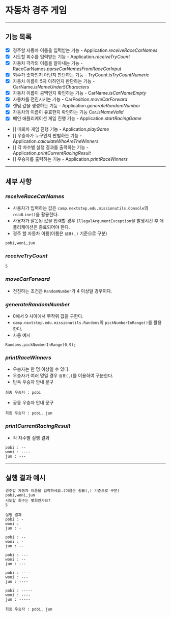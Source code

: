 # 자동차 경주 게임

---

## 기능 목록

- [X] 경주할 자동차 이름을 입력받는 기능 - Application.*receiveRaceCarNames*
- [X] 시도할 회수를 입력받는 기능 - Application.*receiveTryCount*
- [X] 자동차 각각의 이름을 알아내는 기능 - RaceCarNames.*parseCarNamesFromRaceCarInput*
- [X] 회수가 숫자인지 아닌지 판단하는 기능 - TryCount.*isTryCountNumeric*
- [X] 자동차 이름이 5자 이하인지 판단하는 기능 - CarName.*isNameUnder5Characters*
- [X] 자동차 이름이 공백인지 확인하는 기능 - CarName.*isCarNameEmpty*
- [X] 자동차를 전진시키는 기능 - CarPosition.*moveCarForward*
- [X] 랜덤 값을 생성하는 기능 - Application.*generateRandomNumber*
- [X] 자동차의 이름이 유효한지 확인하는 기능 Car.*isNameValid*
- [X] 메인 애플리케이션 게임 진행 기능 - Application.*startRacingGame*
- [] 매회차 게임 진행 기능 - Application.*playGame*
- [] 우승자가 누구인지 판별하는 기능 - Application.*calculateWhoAreTheWinners*
- [] 각 차수별 실행 결과를 출력하는 기능 - Application.*printCurrentRacingResult*
- [] 우승자를 출력하는 기능 - Application.*printRaceWinners*

---

## 세부 사항

### *receiveRaceCarNames*
- 사용자가 입력하는 값은 `camp.nextstep.edu.missionutils.Console`의 `readLine()`을 활용한다.
- 사용자가 잘못된 값을 입력할 경우 `IllegalArgumentException`을 발생시킨 후 애플리케이션은 종료되어야 한다.
- 경주 할 자동차 이름(이름은 `쉼표(,)` 기준으로 구분)
```
pobi,woni,jun
```

### *receiveTryCount*
```
5
```

### *moveCarForward*
- 전진하는 조건은 `RandomNumber`가 4 이상일 경우이다.

### *generateRandomNumber*
- 0에서 9 사이에서 무작위 값을 구한다.
- `camp.nextstep.edu.missionutils.Randoms`의 `pickNumberInRange()`를 활용한다.
- 사용 예시
```
Randoms.pickNumberInRange(0,9);
```

### *printRaceWinners*
- 우승자는 한 명 이상일 수 있다.
- 우승자가 여러 명일 경우 `쉼표(,)`를 이용하여 구분한다.
- 단독 우승자 안내 문구
```
최종 우승자 : pobi
```
- 공동 우승자 안내 문구
```
최종 우승자 : pobi, jun
```

### *printCurrentRacingResult*
- 각 차수별 실행 결과
```
pobi : --
woni : ----
jun : ---
```

---

## 실행 결과 예시

```
경주할 자동차 이름을 입력하세요.(이름은 쉼표(,) 기준으로 구분)
pobi,woni,jun
시도할 회수는 몇회인가요?
5

실행 결과
pobi : -
woni : 
jun : -

pobi : --
woni : -
jun : --

pobi : ---
woni : --
jun : ---

pobi : ----
woni : ---
jun : ----

pobi : -----
woni : ----
jun : -----

최종 우승자 : pobi, jun
```